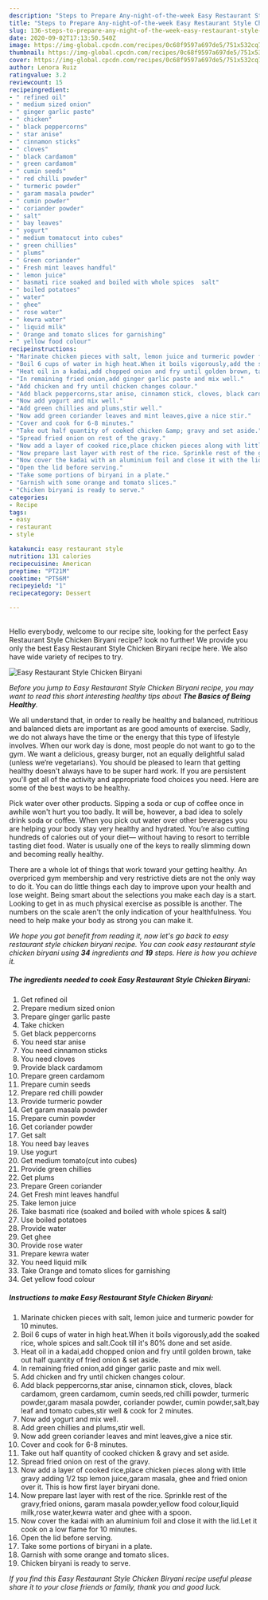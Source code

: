 ```yaml
---
description: "Steps to Prepare Any-night-of-the-week Easy Restaurant Style Chicken Biryani"
title: "Steps to Prepare Any-night-of-the-week Easy Restaurant Style Chicken Biryani"
slug: 136-steps-to-prepare-any-night-of-the-week-easy-restaurant-style-chicken-biryani
date: 2020-09-02T17:13:50.540Z
image: https://img-global.cpcdn.com/recipes/0c68f9597a697de5/751x532cq70/easy-restaurant-style-chicken-biryani-recipe-main-photo.jpg
thumbnail: https://img-global.cpcdn.com/recipes/0c68f9597a697de5/751x532cq70/easy-restaurant-style-chicken-biryani-recipe-main-photo.jpg
cover: https://img-global.cpcdn.com/recipes/0c68f9597a697de5/751x532cq70/easy-restaurant-style-chicken-biryani-recipe-main-photo.jpg
author: Lenora Ruiz
ratingvalue: 3.2
reviewcount: 15
recipeingredient:
- " refined oil"
- " medium sized onion"
- " ginger garlic paste"
- " chicken"
- " black peppercorns"
- " star anise"
- " cinnamon sticks"
- " cloves"
- " black cardamom"
- " green cardamom"
- " cumin seeds"
- " red chilli powder"
- " turmeric powder"
- " garam masala powder"
- " cumin powder"
- " coriander powder"
- " salt"
- " bay leaves"
- " yogurt"
- " medium tomatocut into cubes"
- " green chillies"
- " plums"
- " Green coriander"
- " Fresh mint leaves handful"
- " lemon juice"
- " basmati rice soaked and boiled with whole spices  salt"
- " boiled potatoes"
- " water"
- " ghee"
- " rose water"
- " kewra water"
- " liquid milk"
- " Orange and tomato slices for garnishing"
- " yellow food colour"
recipeinstructions:
- "Marinate chicken pieces with salt, lemon juice and turmeric powder for 10 minutes."
- "Boil 6 cups of water in high heat.When it boils vigorously,add the soaked rice, whole spices and salt.Cook till it&#39;s 80% done and set aside."
- "Heat oil in a kadai,add chopped onion and fry until golden brown, take out half quantity of fried onion &amp; set aside."
- "In remaining fried onion,add ginger garlic paste and mix well."
- "Add chicken and fry until chicken changes colour."
- "Add black peppercorns,star anise, cinnamon stick, cloves, black cardamom, green cardamom, cumin seeds,red chilli powder, turmeric powder,garam masala powder, coriander powder, cumin powder,salt,bay leaf and tomato cubes,stir well &amp; cook for 2 minutes."
- "Now add yogurt and mix well."
- "Add green chillies and plums,stir well."
- "Now add green coriander leaves and mint leaves,give a nice stir."
- "Cover and cook for 6-8 minutes."
- "Take out half quantity of cooked chicken &amp; gravy and set aside."
- "Spread fried onion on rest of the gravy."
- "Now add a layer of cooked rice,place chicken pieces along with little gravy adding 1/2 tsp lemon juice,garam masala, ghee and fried onion over it. This is how first layer biryani done."
- "Now prepare last layer with rest of the rice. Sprinkle rest of the gravy,fried onions, garam masala powder,yellow food colour,liquid milk,rose water,kewra water and ghee with a spoon."
- "Now cover the kadai with an aluminium foil and close it with the lid.Let it cook on a low flame for 10 minutes."
- "Open the lid before serving."
- "Take some portions of biryani in a plate."
- "Garnish with some orange and tomato slices."
- "Chicken biryani is ready to serve."
categories:
- Recipe
tags:
- easy
- restaurant
- style

katakunci: easy restaurant style 
nutrition: 131 calories
recipecuisine: American
preptime: "PT21M"
cooktime: "PT56M"
recipeyield: "1"
recipecategory: Dessert

---
```

<br>
Hello everybody, welcome to our recipe site, looking for the perfect Easy Restaurant Style Chicken Biryani recipe? look no further! We provide you only the best Easy Restaurant Style Chicken Biryani recipe here. We also have wide variety of recipes to try.
<br>


![Easy Restaurant Style Chicken Biryani](https://img-global.cpcdn.com/recipes/0c68f9597a697de5/751x532cq70/easy-restaurant-style-chicken-biryani-recipe-main-photo.jpg)

<i>Before you jump to Easy Restaurant Style Chicken Biryani recipe, you may want to read this short interesting healthy tips about <strong>The Basics of Being Healthy</strong>.</i>

We all understand that, in order to really be healthy and balanced, nutritious and balanced diets are important as are good amounts of exercise. Sadly, we do not always have the time or the energy that this type of lifestyle involves. When our work day is done, most people do not want to go to the gym. We want a delicious, greasy burger, not an equally delightful salad (unless we’re vegetarians). You should be pleased to learn that getting healthy doesn't always have to be super hard work. If you are persistent you'll get all of the activity and appropriate food choices you need. Here are some of the best ways to be healthy.

Pick water over other products. Sipping a soda or cup of coffee once in awhile won't hurt you too badly. It will be, however, a bad idea to solely drink soda or coffee. When you pick out water over other beverages you are helping your body stay very healthy and hydrated. You’re also cutting hundreds of calories out of your diet— without having to resort to terrible tasting diet food. Water is usually one of the keys to really slimming down and becoming really healthy.

There are a whole lot of things that work toward your getting healthy. An overpriced gym membership and very restrictive diets are not the only way to do it. You can do little things each day to improve upon your health and lose weight. Being smart about the selections you make each day is a start. Looking to get in as much physical exercise as possible is another. The numbers on the scale aren't the only indication of your healthfulness. You need to help make your body as strong you can make it. 


<i>We hope you got benefit from reading it, now let's go back to easy restaurant style chicken biryani recipe. You can cook easy restaurant style chicken biryani using <strong>34</strong> ingredients and <strong>19</strong> steps. Here is how you achieve it.
</i>

##### The ingredients needed to cook Easy Restaurant Style Chicken Biryani:

1. Get  refined oil
1. Prepare  medium sized onion
1. Prepare  ginger garlic paste
1. Take  chicken
1. Get  black peppercorns
1. You need  star anise
1. You need  cinnamon sticks
1. You need  cloves
1. Provide  black cardamom
1. Prepare  green cardamom
1. Prepare  cumin seeds
1. Prepare  red chilli powder
1. Provide  turmeric powder
1. Get  garam masala powder
1. Prepare  cumin powder
1. Get  coriander powder
1. Get  salt
1. You need  bay leaves
1. Use  yogurt
1. Get  medium tomato(cut into cubes)
1. Provide  green chillies
1. Get  plums
1. Prepare  Green coriander
1. Get  Fresh mint leaves handful
1. Take  lemon juice
1. Take  basmati rice (soaked and boiled with whole spices &amp; salt)
1. Use  boiled potatoes
1. Provide  water
1. Get  ghee
1. Provide  rose water
1. Prepare  kewra water
1. You need  liquid milk
1. Take  Orange and tomato slices for garnishing
1. Get  yellow food colour


##### Instructions to make Easy Restaurant Style Chicken Biryani:

1. Marinate chicken pieces with salt, lemon juice and turmeric powder for 10 minutes.
1. Boil 6 cups of water in high heat.When it boils vigorously,add the soaked rice, whole spices and salt.Cook till it&#39;s 80% done and set aside.
1. Heat oil in a kadai,add chopped onion and fry until golden brown, take out half quantity of fried onion &amp; set aside.
1. In remaining fried onion,add ginger garlic paste and mix well.
1. Add chicken and fry until chicken changes colour.
1. Add black peppercorns,star anise, cinnamon stick, cloves, black cardamom, green cardamom, cumin seeds,red chilli powder, turmeric powder,garam masala powder, coriander powder, cumin powder,salt,bay leaf and tomato cubes,stir well &amp; cook for 2 minutes.
1. Now add yogurt and mix well.
1. Add green chillies and plums,stir well.
1. Now add green coriander leaves and mint leaves,give a nice stir.
1. Cover and cook for 6-8 minutes.
1. Take out half quantity of cooked chicken &amp; gravy and set aside.
1. Spread fried onion on rest of the gravy.
1. Now add a layer of cooked rice,place chicken pieces along with little gravy adding 1/2 tsp lemon juice,garam masala, ghee and fried onion over it. This is how first layer biryani done.
1. Now prepare last layer with rest of the rice. Sprinkle rest of the gravy,fried onions, garam masala powder,yellow food colour,liquid milk,rose water,kewra water and ghee with a spoon.
1. Now cover the kadai with an aluminium foil and close it with the lid.Let it cook on a low flame for 10 minutes.
1. Open the lid before serving.
1. Take some portions of biryani in a plate.
1. Garnish with some orange and tomato slices.
1. Chicken biryani is ready to serve.


<i>If you find this Easy Restaurant Style Chicken Biryani recipe useful please share it to your close friends or family, thank you and good luck.</i>
